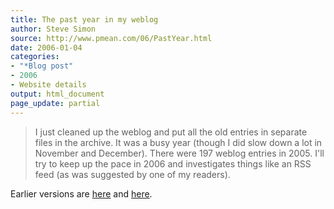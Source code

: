 ```yaml
---
title: The past year in my weblog
author: Steve Simon
source: http://www.pmean.com/06/PastYear.html
date: 2006-01-04
categories:
- "*Blog post"
- 2006
- Website details
output: html_document
page_update: partial
---
```


> I just cleaned up the weblog and put all the old entries in separate
> files in the archive. It was a busy year (though I did slow down a lot
> in November and December). There were 197 weblog entries in 2005.
> I'll try to keep up the pace in 2006 and investigates things like an
> RSS feed (as was suggested by one of my readers).

Earlier versions are [here][sim1] and [here][sim2].

[sim1]: http://www.pmean.com/06/PastYear.html
[sim2]: http://new.pmean.com/PastYear/

